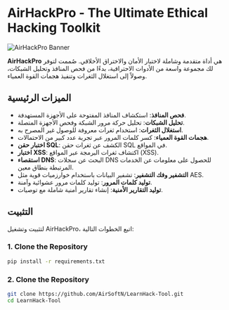 # AirHackPro - The Ultimate Ethical Hacking Toolkit

![AirHackPro Banner](https://via.placeholder.com/800x200.png?text=AirHackPro+-+The+Ultimate+Ethical+Hacking+Toolkit)

**AirHackPro** هي أداة متقدمة وشاملة لاختبار الأمان والاختراق الأخلاقي. صُممت لتوفر لك مجموعة واسعة من الأدوات الاحترافية، بدءًا من فحص المنافذ وتحليل الشبكات، وصولاً إلى استغلال الثغرات وتنفيذ هجمات القوة العمياء.

## الميزات الرئيسية

- **فحص المنافذ**: استكشاف المنافذ المفتوحة على الأجهزة المستهدفة.
- **تحليل الشبكات**: تحليل حركة مرور الشبكة وفحص الأجهزة المتصلة.
- **استغلال الثغرات**: استخدام ثغرات معروفة للوصول غير المصرح به.
- **هجمات القوة العمياء**: كسر كلمات المرور عبر تجربة عدد كبير من الاحتمالات.
- **اختبار حقن SQL**: الكشف عن ثغرات حقن SQL في المواقع.
- **اختبار XSS**: اكتشاف ثغرات البرمجة عبر المواقع (XSS).
- **استقصاء DNS**: البحث عن سجلات DNS للحصول على معلومات عن الخدمات المرتبطة بنطاق معين.
- **التشفير وفك التشفير**: تشفير البيانات باستخدام خوارزميات قوية مثل AES.
- **توليد كلمات المرور**: توليد كلمات مرور عشوائية وآمنة.
- **توليد التقارير الأمنية**: إنشاء تقارير أمنية شاملة مع توصيات.

## التثبيت

لتثبيت وتشغيل AirHackPro، اتبع الخطوات التالية:
### 1. Clone the Repository

```bash
pip install -r requirements.txt
```
### 2. Clone the Repository

```bash
git clone https://github.com/AirSoftN/LearnHack-Tool.git
cd LearnHack-Tool
```
